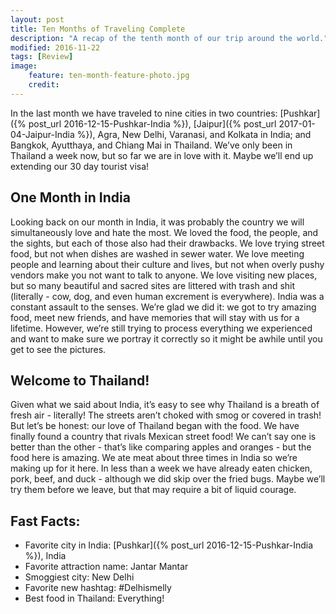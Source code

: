 ```yaml
---
layout: post
title: Ten Months of Traveling Complete
description: "A recap of the tenth month of our trip around the world."
modified: 2016-11-22
tags: [Review]
image:
    feature: ten-month-feature-photo.jpg
    credit: 
---
```


In the last month we have traveled to nine cities in two countries: [Pushkar]({% post_url 2016-12-15-Pushkar-India %}), [Jaipur]({% post_url 2017-01-04-Jaipur-India %}), Agra, New Delhi, Varanasi, and Kolkata in India; and Bangkok, Ayutthaya, and Chiang Mai in Thailand. We’ve only been in Thailand a week now, but so far we are in love with it. Maybe we’ll end up extending our 30 day tourist visa!


## One Month in India

Looking back on our month in India, it was probably the country we will simultaneously love and hate the most. We loved the food, the people, and the sights, but each of those also had their drawbacks. We love trying street food, but not when dishes are washed in sewer water. We love meeting people and learning about their culture and lives, but not when overly pushy vendors make you not want to talk to anyone. We love visiting new places, but so many beautiful and sacred sites are littered with trash and shit (literally - cow, dog, and even human excrement is everywhere). India was a constant assault to the senses. We’re glad we did it: we got to try amazing food, meet new friends, and have memories that will stay with us for a lifetime. However, we’re still trying to process everything we experienced and want to make sure we portray it correctly so it might be awhile until you get to see the pictures. 


## Welcome to Thailand!

Given what we said about India, it’s easy to see why Thailand is a breath of fresh air - literally! The streets aren’t choked with smog or covered in trash! But let’s be honest: our love of Thailand began with the food. We have finally found a country that rivals Mexican street food! We can’t say one is better than the other - that’s like comparing apples and oranges - but the food here is amazing. We ate meat about three times in India so we’re making up for it here. In less than a week we have already eaten chicken, pork, beef, and duck - although we did skip over the fried bugs. Maybe we’ll try them before we leave, but that may require a bit of liquid courage. 


## Fast Facts:

- Favorite city in India: [Pushkar]({% post_url 2016-12-15-Pushkar-India %}), India
- Favorite attraction name: Jantar Mantar
- Smoggiest city: New Delhi
- Favorite new hashtag: #Delhismelly
- Best food in Thailand: Everything!
